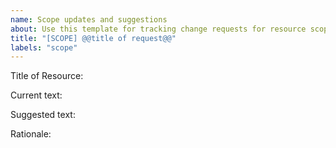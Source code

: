 ```yaml
---
name: Scope updates and suggestions
about: Use this template for tracking change requests for resource scope.
title: "[SCOPE] @@title of request@@"
labels: "scope"
---
```


Title of Resource:

Current text:

Suggested text:

Rationale:
